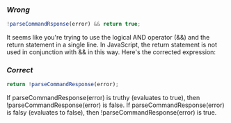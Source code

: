 ### _Wrong_

```javascript
!parseCommandRsponse(error) && return true;
```

It seems like you're trying to use the logical AND operator (&&) and the return statement in a single line. In JavaScript, the return statement is not used in conjunction with && in this way. Here's the corrected expression:

### _Correct_

```javascript
return !parseCommandResponse(error);
```

If parseCommandResponse(error) is truthy (evaluates to true), then !parseCommandResponse(error) is false.
If parseCommandResponse(error) is falsy (evaluates to false), then !parseCommandResponse(error) is true.
